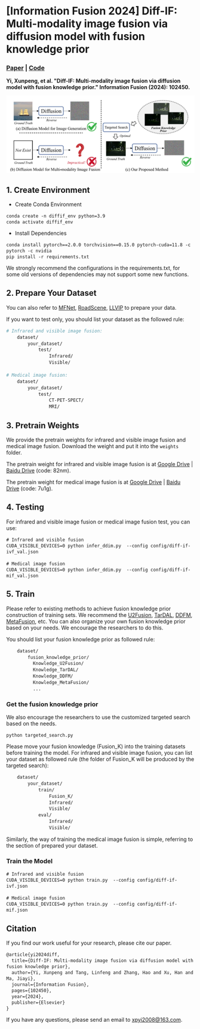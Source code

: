 # [Information Fusion 2024] Diff-IF: Multi-modality image fusion via diffusion model with fusion knowledge prior
### [Paper](https://www.sciencedirect.com/science/article/pii/S1566253524002288) | [Code](https://github.com/XunpengYi/Diff-IF)

**Yi, Xunpeng, et al. "Diff-IF: Multi-modality image fusion via diffusion model with fusion knowledge prior." 
Information Fusion (2024): 102450.**

![Image](assert/diffusion.png)

## 1. Create Environment
- Create Conda Environment
```
conda create -n diffif_env python=3.9
conda activate diffif_env
```
- Install Dependencies
```
conda install pytorch==2.0.0 torchvision==0.15.0 pytorch-cuda=11.8 -c pytorch -c nvidia
pip install -r requirements.txt
```
We strongly recommend the configurations in the requirements.txt, for some old versions of dependencies may not support some new functions.

## 2. Prepare Your Dataset

You can also refer to [MFNet](https://www.mi.t.utokyo.ac.jp/static/projects/mil_multispectral/), [RoadScene](https://github.com/hanna-xu/RoadScene), [LLVIP](https://github.com/bupt-ai-cz/LLVIP) to prepare your data. 

If you want to test only, you should list your dataset as the followed rule:
```bash
# Infrared and visible image fusion:
    dataset/
        your_dataset/
            test/
                Infrared/
                Visible/
                
# Medical image fusion:
    dataset/
        your_dataset/
            test/
                CT-PET-SPECT/
                MRI/
```

## 3. Pretrain Weights
We provide the pretrain weights for infrared and visible image fusion and medical image fusion. Download the weight and put it into the `weights` folder.

The pretrain weight for infrared and visible image fusion is at [Google Drive](https://drive.google.com/file/d/18UBD4C9w-KNvAF1oowSV0dMTYbj6NdF-/view?usp=sharing) | [Baidu Drive](https://pan.baidu.com/s/1yc-pvp_Ow8slS-RufzOwdg) (code: 82nm).

The pretrain weight for medical image fusion is at [Google Drive](https://drive.google.com/file/d/1R3k_AEQ0TDrNuHoep_83G_omGg90xoPu/view?usp=sharing) | [Baidu Drive](https://pan.baidu.com/s/10CJEWmCozWnt0Ik2fCXLqQ) (code: 7u1g).

## 4. Testing
For infrared and visible image fusion or medical image fusion test, you can use:
```shell
# Infrared and visible fusion
CUDA_VISIBLE_DEVICES=0 python infer_ddim.py  --config config/diff-if-ivf_val.json

# Medical image fusion
CUDA_VISIBLE_DEVICES=0 python infer_ddim.py  --config config/diff-if-mif_val.json
```


## 5. Train
Please refer to existing methods to achieve fusion knowledge prior construction of training sets. We recommend the [U2Fusion](https://github.com/hanna-xu/U2Fusion), [TarDAL](https://github.com/JinyuanLiu-CV/TarDAL), [DDFM](https://github.com/Zhaozixiang1228/MMIF-DDFM), [MetaFusion](https://github.com/wdzhao123/MetaFusion), etc.
You can also organize your own fusion knowledge prior based on your needs. We encourage the researchers to do this.

You should list your fusion knowledge prior as followed rule:
```bash
    dataset/
        fusion_knowledge_prior/
          Knowledge_U2Fusion/
          Knowledge_TarDAL/
          Knowledge_DDFM/
          Knowledge_MetaFusion/
          ...
```

### Get the fusion knowledge prior
We also encourage the researchers to use the customized targeted search based on the needs.
```shell
python targeted_search.py
```
Please move your fusion knowledge (Fusion_K) into the training datasets before training the model. For infrared and visible image fusion, you can list your dataset as followed rule (the folder of Fusion_K will be produced by the targeted search):
```bash
    dataset/
        your_dataset/
            train/
                Fusion_K/
                Infrared/
                Visible/
            eval/
                Infrared/
                Visible/
```
Similarly, the way of training the medical image fusion is simple, referring to the section of prepared your dataset.

### Train the Model
```shell
# Infrared and visible fusion
CUDA_VISIBLE_DEVICES=0 python train.py  --config config/diff-if-ivf.json

# Medical image fusion
CUDA_VISIBLE_DEVICES=0 python train.py  --config config/diff-if-mif.json
```
 

## Citation
If you find our work useful for your research, please cite our paper. 
```
@article{yi2024diff,
  title={Diff-IF: Multi-modality image fusion via diffusion model with fusion knowledge prior},
  author={Yi, Xunpeng and Tang, Linfeng and Zhang, Hao and Xu, Han and Ma, Jiayi},
  journal={Information Fusion},
  pages={102450},
  year={2024},
  publisher={Elsevier}
}
```
If you have any questions, please send an email to xpyi2008@163.com. 

